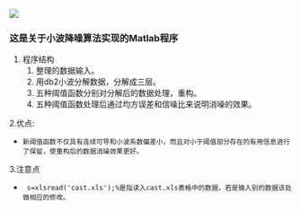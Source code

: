 ![](http://pic.qiantucdn.com/58pic/14/86/33/11S58PICmi2_1024.jpg)
### 这是关于小波降噪算法实现的Matlab程序


1. 程序结构
      1. 整理的数据输入。
      1. 用db2小波分解数据，分解成三层。
      1. 五种阈值函数分别对分解后的数据处理，重构。
      1. 五种阈值函数处理后通过均方误差和信噪比来说明消噪的效果。

2.优点:
-     新阈值函数不仅具有连续可导和小波系数偏差小，而且对小于阈值部分存在的有用信息进行了保留，使重构后的数据消噪效果更好。

3.注意点
-      s=xlsread('cast.xls');%是指读入cast.xls表格中的数据，若是输入别的数据该处做相应的修改。
